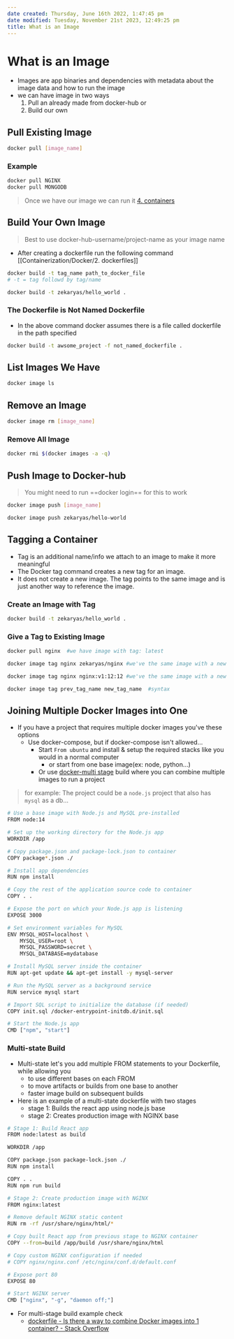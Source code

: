 ```yaml
---
date created: Thursday, June 16th 2022, 1:47:45 pm
date modified: Tuesday, November 21st 2023, 12:49:25 pm
title: What is an Image
---
```


# What is an Image

- Images are app binaries and dependencies with metadata about the image data and how to run the image
- we can have image in two ways
	1. Pull an already made from docker-hub or
	2. Build our own

## Pull Existing Image

```bash
docker pull [image_name]
```

### Example

```bash
docker pull NGINX
docker pull MONGODB
```

> Once we have our image we can run it [4. containers](Containerization/Docker/4.%20containers.md)

## Build Your Own Image

> Best to use docker-hub-username/project-name as your image name
- After creating a dockerfile run the following command [[Containerization/Docker/2. dockerfiles]]

```bash
docker build -t tag_name path_to_docker_file
# -t = tag followd by tag/name
```

```bash
docker build -t zekaryas/hello_world .
```

### The Dockerfile is Not Named Dockerfile

- In the above command docker assumes there is a file called dockerfile in the path specified

```bash
docker build -t awsome_project -f not_named_dockerfile .
```

## List Images We Have

```bash
docker image ls
```

## Remove an Image

```bash
docker image rm [image_name]
```

### Remove All Image

```bash
docker rmi $(docker images -a -q)
```

## Push Image to Docker-hub

> You might need to run ==docker login== for this to work

```bash
docker image push [image_name]
```

```bash
docker image push zekaryas/hello-world
```

## Tagging a Container

- Tag is an additional name/info we attach to an image to make it more meaningful
- The Docker tag command creates a new tag for an image.
- It does not create a new image. The tag points to the same image and is just another way to reference the image.

### Create an Image with Tag

```bash
docker build -t zekaryas/hello_world .
```

### Give a Tag to Existing Image

```bash
docker pull nginx  #we have image with tag: latest

docker image tag nginx zekaryas/nginx #we've the same image with a new tag name zekaryas/nginx

docker image tag nginx nginx:v1:12:12 #we've the same image with a new tag name nginx:v1:12:12

docker image tag prev_tag_name new_tag_name  #syntax

```

## Joining Multiple Docker Images into One

- If you have a project that requires multiple docker images you've these options
	- Use docker-compose, but if docker-compose isn't allowed…
		- Start `From ubuntu` and install & setup the required stacks like you would in a normal computer
			- or start from one base image(ex: node, python…)
		- Or use [docker-multi stage](https://docs.docker.com/develop/develop-images/multistage-build/) build where you can combine multiple images to run a project

> for example: The project could be a `node.js` project that also has `mysql` as a db…

```sh
# Use a base image with Node.js and MySQL pre-installed
FROM node:14

# Set up the working directory for the Node.js app
WORKDIR /app

# Copy package.json and package-lock.json to container
COPY package*.json ./

# Install app dependencies
RUN npm install

# Copy the rest of the application source code to container
COPY . .

# Expose the port on which your Node.js app is listening
EXPOSE 3000

# Set environment variables for MySQL
ENV MYSQL_HOST=localhost \
    MYSQL_USER=root \
    MYSQL_PASSWORD=secret \
    MYSQL_DATABASE=mydatabase

# Install MySQL server inside the container
RUN apt-get update && apt-get install -y mysql-server

# Run the MySQL server as a background service
RUN service mysql start

# Import SQL script to initialize the database (if needed)
COPY init.sql /docker-entrypoint-initdb.d/init.sql

# Start the Node.js app
CMD ["npm", "start"]
```

### Multi-state Build

- Multi-state let's you add multiple FROM statements to your Dockerfile, while allowing you
	- to use different bases on each FROM
	- to move artifacts or builds from one base to another
	- faster image build on subsequent builds
- Here is an example of a multi-state dockerfile with two stages
	- stage 1: Builds the react app using node.js base
	- stage 2: Creates production image with NGINX base

```sh
# Stage 1: Build React app
FROM node:latest as build

WORKDIR /app

COPY package.json package-lock.json ./
RUN npm install

COPY . .
RUN npm run build

# Stage 2: Create production image with NGINX
FROM nginx:latest

# Remove default NGINX static content
RUN rm -rf /usr/share/nginx/html/*

# Copy built React app from previous stage to NGINX container
COPY --from=build /app/build /usr/share/nginx/html

# Copy custom NGINX configuration if needed
# COPY nginx/nginx.conf /etc/nginx/conf.d/default.conf

# Expose port 80
EXPOSE 80

# Start NGINX server
CMD ["nginx", "-g", "daemon off;"]
```

- For multi-stage build example check
	- [dockerfile - Is there a way to combine Docker images into 1 container? - Stack Overflow](https://stackoverflow.com/questions/39626579/is-there-a-way-to-combine-docker-images-into-1-container)

